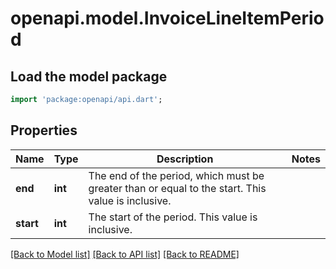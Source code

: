 # openapi.model.InvoiceLineItemPeriod

## Load the model package
```dart
import 'package:openapi/api.dart';
```

## Properties
Name | Type | Description | Notes
------------ | ------------- | ------------- | -------------
**end** | **int** | The end of the period, which must be greater than or equal to the start. This value is inclusive. | 
**start** | **int** | The start of the period. This value is inclusive. | 

[[Back to Model list]](../README.md#documentation-for-models) [[Back to API list]](../README.md#documentation-for-api-endpoints) [[Back to README]](../README.md)


